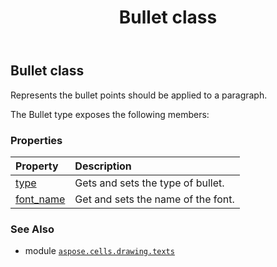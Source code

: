 ﻿---
title: Bullet class
second_title: Aspose.Cells for Python via .NET API References
description: 
type: docs
weight: 20
url: /aspose.cells.drawing.texts/bullet/
is_root: false
---

## Bullet class

Represents the bullet points should be applied to a paragraph.



The Bullet type exposes the following members:

### Properties
| Property | Description |
| :- | :- |
| [type](/cells/python-net/aspose.cells.drawing.texts/bullet/type) | Gets and sets the type of bullet. |
| [font_name](/cells/python-net/aspose.cells.drawing.texts/bullet/font_name) | Get and sets the name of the font. |



### See Also
* module [`aspose.cells.drawing.texts`](..)
